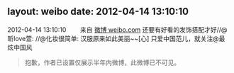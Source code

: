 layout: weibo
date: 2012-04-14 13:10:10
---
2012-04-14 13:10:10  &nbsp;&nbsp;&nbsp;&nbsp;&nbsp;&nbsp; 来自 <a href="http://weibo.com/" rel="nofollow">微博 weibo.com</a>
还要有好看的发饰搭配才好//@昕love萱: //@化妆很简单: 汉服原来如此美丽~~[心] 只爱中国范儿，就关注@最炫中国风
>  抱歉，作者已设置仅展示半年内微博，此微博已不可见。 ​​​
